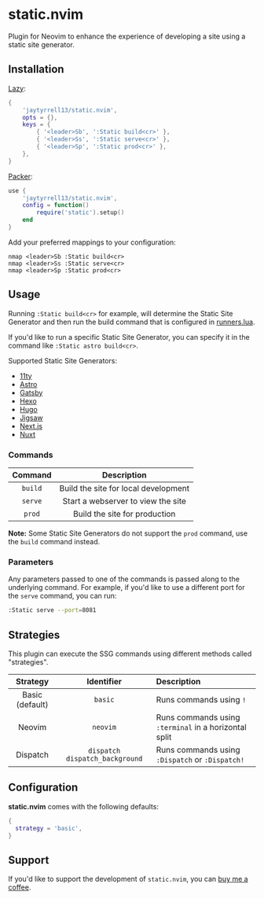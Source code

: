 # static.nvim

Plugin for Neovim to enhance the experience of developing a site using a static site generator.

## Installation

[Lazy](https://github.com/folke/lazy.nvim):

```lua
{
    'jaytyrrell13/static.nvim',
    opts = {},
    keys = {
        { '<leader>Sb', ':Static build<cr>' },
        { '<leader>Ss', ':Static serve<cr>' },
        { '<leader>Sp', ':Static prod<cr>' },
    },
}
```

[Packer](https://github.com/wbthomason/packer.nvim):

```lua
use {
    'jaytyrrell13/static.nvim',
    config = function()
        require('static').setup()
    end
}
```

Add your preferred mappings to your configuration:

```
nmap <leader>Sb :Static build<cr>
nmap <leader>Ss :Static serve<cr>
nmap <leader>Sp :Static prod<cr>
```

## Usage

Running `:Static build<cr>` for example, will determine the Static Site Generator and then run the build command that is configured in [runners.lua](https://github.com/jaytyrrell13/static.nvim/blob/main/lua/static/runners.lua).

If you'd like to run a specific Static Site Generator, you can specify it in the command like `:Static astro build<cr>`.

Supported Static Site Generators:

- [11ty](https://www.11ty.dev/)
- [Astro](https://astro.build/)
- [Gatsby](https://www.gatsbyjs.com/)
- [Hexo](https://hexo.io/)
- [Hugo](https://gohugo.io/)
- [Jigsaw](https://jigsaw.tighten.com/)
- [Next.js](https://nextjs.org/)
- [Nuxt](https://nuxt.com/)

### Commands

| Command | Description |
| :-----: | :---------: |
| `build` | Build the site for local development |
| `serve` | Start a webserver to view the site |
| `prod`  | Build the site for production |

**Note:** Some Static Site Generators do not support the `prod` command, use the `build` command instead.

### Parameters

Any parameters passed to one of the commands is passed along to the underlying command. For example, if you'd like to use a different port for the `serve` command, you can run:

```sh
:Static serve --port=8081
```

## Strategies

This plugin can execute the SSG commands using different methods called "strategies".

| Strategy | Identifier | Description |
| :---: | :---: | :--- |
| Basic (default) | `basic` | Runs commands using `!` |
| Neovim | `neovim` | Runs commands using `:terminal` in a horizontal split |
| Dispatch | `dispatch` `dispatch_background` | Runs commands using `:Dispatch` or `:Dispatch!` |

## Configuration

**static.nvim** comes with the following defaults:

```lua
{
  strategy = 'basic',
}
```

## Support

If you'd like to support the development of `static.nvim`, you can [buy me a coffee](https://www.buymeacoffee.com/jaytyrrell).
